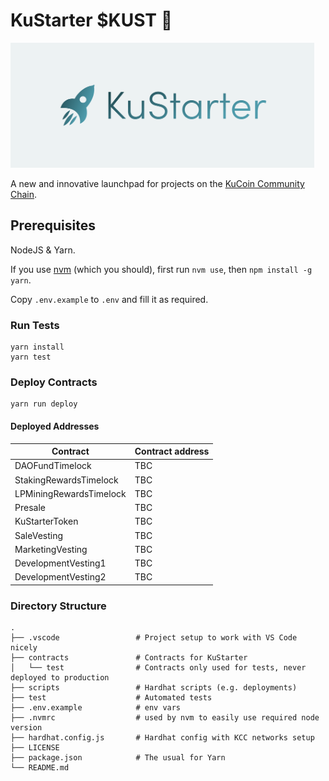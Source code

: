 # KuStarter $KUST 🚀
[<img src="logo.png" alt="KuStarter" height="200px">](http://kustarter.com)
  

A new and innovative launchpad for projects on the [KuCoin Community Chain](kcc.io).

## Prerequisites

NodeJS & Yarn.  

If you use [nvm](https://github.com/nvm-sh/nvm) (which you should), first run `nvm use`, then `npm install -g yarn`.  

Copy `.env.example` to `.env` and fill it as required.

### Run Tests

```
yarn install
yarn test
```

### Deploy Contracts

```
yarn run deploy
```

#### Deployed Addresses

| Contract | Contract address |
|----------|------------------|
| DAOFundTimelock          | TBC |
| StakingRewardsTimelock     | TBC |
| LPMiningRewardsTimelock    | TBC |
| Presale                    | TBC | 
| KuStarterToken             | TBC |
| SaleVesting                | TBC |
| MarketingVesting           | TBC |
| DevelopmentVesting1        | TBC | 
| DevelopmentVesting2        | TBC | 


### Directory Structure

    .
    ├── .vscode                 # Project setup to work with VS Code nicely
    ├── contracts               # Contracts for KuStarter
    │   └── test                # Contracts only used for tests, never deployed to production
    ├── scripts                 # Hardhat scripts (e.g. deployments)
    ├── test                    # Automated tests
    ├── .env.example            # env vars
    ├── .nvmrc                  # used by nvm to easily use required node version
    ├── hardhat.config.js       # Hardhat config with KCC networks setup
    ├── LICENSE
    ├── package.json            # The usual for Yarn
    └── README.md

